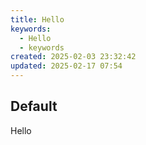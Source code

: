 ```yaml
---
title: Hello
keywords:
  - Hello
  - keywords
created: 2025-02-03 23:32:42
updated: 2025-02-17 07:54
---
```


## Default

Hello
